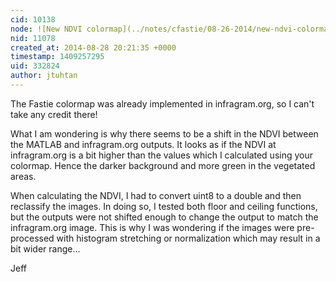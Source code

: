 ```yaml
---
cid: 10138
node: ![New NDVI colormap](../notes/cfastie/08-26-2014/new-ndvi-colormap)
nid: 11078
created_at: 2014-08-28 20:21:35 +0000
timestamp: 1409257295
uid: 332824
author: jtuhtan
---
```


The Fastie colormap was already implemented in infragram.org, so I can't take any credit there! 

What I am wondering is why there seems to be a shift in the NDVI between the MATLAB and infragram.org outputs. It looks as if the NDVI at infragram.org is a bit higher than the values which I calculated using your colormap. Hence the darker background and more green in the vegetated areas.

When calculating the NDVI, I had to convert uint8 to a double and then reclassify the images. In doing so, I tested both floor and ceiling functions, but the outputs were not shifted enough to change the output to match the infragram.org image. This is why I was wondering if the images were pre-processed with histogram stretching or normalization which may result in a bit wider range...

Jeff



